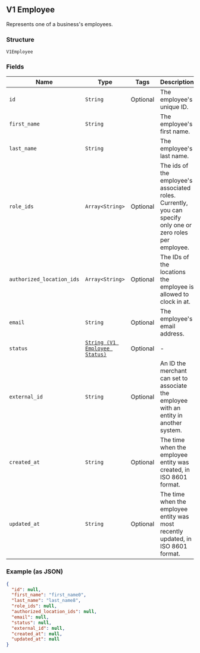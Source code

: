 ## V1 Employee

Represents one of a business's employees.

### Structure

`V1Employee`

### Fields

| Name | Type | Tags | Description |
|  --- | --- | --- | --- |
| `id` | `String` | Optional | The employee's unique ID. |
| `first_name` | `String` |  | The employee's first name. |
| `last_name` | `String` |  | The employee's last name. |
| `role_ids` | `Array<String>` | Optional | The ids of the employee's associated roles. Currently, you can specify only one or zero roles per employee. |
| `authorized_location_ids` | `Array<String>` | Optional | The IDs of the locations the employee is allowed to clock in at. |
| `email` | `String` | Optional | The employee's email address. |
| `status` | [`String (V1 Employee Status)`]($m/V1EmployeeStatus) | Optional | - |
| `external_id` | `String` | Optional | An ID the merchant can set to associate the employee with an entity in another system. |
| `created_at` | `String` | Optional | The time when the employee entity was created, in ISO 8601 format. |
| `updated_at` | `String` | Optional | The time when the employee entity was most recently updated, in ISO 8601 format. |

### Example (as JSON)

```json
{
  "id": null,
  "first_name": "first_name0",
  "last_name": "last_name8",
  "role_ids": null,
  "authorized_location_ids": null,
  "email": null,
  "status": null,
  "external_id": null,
  "created_at": null,
  "updated_at": null
}
```

